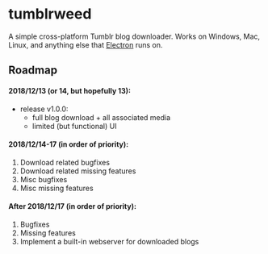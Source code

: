 tumblrweed
==========

A simple cross-platform Tumblr blog downloader. Works on Windows, Mac, Linux, and anything else that [Electron](https://electronjs.org) runs on.


## Roadmap

#### 2018/12/13 (or 14, but hopefully 13):
 - release v1.0.0:
   - full blog download + all associated media
   - limited (but functional) UI

#### 2018/12/14-17 (in order of priority):
 1. Download related bugfixes
 2. Download related missing features
 3. Misc bugfixes
 4. Misc missing features

#### After 2018/12/17 (in order of priority):
 1. Bugfixes
 2. Missing features
 3. Implement a built-in webserver for downloaded blogs
